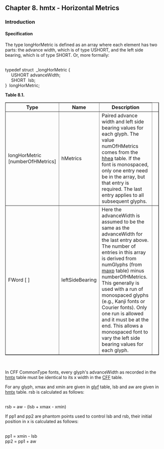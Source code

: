 <div xmlns="http://www.w3.org/1999/xhtml" class="chapter"><div class="titlepage"><div><div><h2 class="title"><a name="chapter.hmtx"></a>Chapter 8. hmtx - Horizontal Metrics</h2></div></div></div><div role="fragment" class="section"><div class="titlepage"><div><div><h3 class="title"><a name="idm483216570480"></a>Introduction</h3></div></div></div><div role="specification" class="section"><div class="titlepage"><div><div><h4 class="title"><a name="section.9.1.1"></a>Specification</h4></div></div></div><p>The type longHorMetric is defined as an array where each
          element has two parts: the advance width, which is of type
          USHORT, and the left side bearing, which is of type SHORT.
          Or, more formally:</p><div class="literallayout"><p><br/>
typedef struct  _longHorMetric {<br/>
     USHORT advanceWidth;<br/>
     SHORT  lsb;<br/>
}  longHorMetric;<br/>
</p></div><div class="table"><a name="idm483216567600"></a><p class="title"><strong>Table 8.1. </strong></p><div class="table-contents"><table class="table" border="1"><colgroup><col/><col/><col/><col/></colgroup><thead><tr><th>Type</th><th>Name</th><th>Description</th><td class="auto-generated"> </td></tr></thead><tbody><tr><td>longHorMetric [numberOfHMetrics]</td><td>hMetrics</td><td>Paired advance width and left side bearing
              values for each glyph. The value numOfHMetrics comes
              from the <a class="link" href="chapter.hhea.html" title="Chapter 7. hhea - Horizontal Header">hhea</a> table. If the font is
              monospaced, only one entry need be in the array, but
              that entry is required. The last entry applies to all
              subsequent glyphs.</td><td class="auto-generated"> </td></tr><tr><td>FWord [ ]</td><td>leftSideBearing</td><td>Here the advanceWidth is assumed to be the
              same as the advanceWidth for the last entry above. The
              number of entries in this array is derived from
              numGlyphs (from <a class="link" href="chapter.maxp.html" title="Chapter 9. maxp - Maximum Profile">maxp</a> table) minus
              numberOfHMetrics. This generally is used with a run of
              monospaced glyphs (e.g., Kanji fonts or Courier fonts).
              Only one run is allowed and it must be at the end. This
              allows a monospaced font to vary the left side bearing
              values for each glyph.</td><td class="auto-generated"> </td></tr></tbody></table></div></div><br class="table-break"/><p>In CFF CommonType fonts, every glyph's advanceWidth as
          recorded in the <a class="link" href="chapter.hmtx.html" title="Chapter 8. hmtx - Horizontal Metrics">hmtx</a> table must be identical to its x
          width in the <a class="link" href="chapter.CFF.html" title="Chapter 19. CFF - PostScript font program (Compact Font Format) table">CFF</a> table.</p><p>For any glyph, xmax and xmin are given in
          <a class="link" href="chapter.glyf.html" title="Chapter 16. glyf - Glyf Data">glyf</a> table, lsb and aw are given in
          <a class="link" href="chapter.hmtx.html" title="Chapter 8. hmtx - Horizontal Metrics">hmtx</a> table. rsb is calculated as
          follows:</p><div class="literallayout"><p><br/>
rsb = aw - (lsb + xmax - xmin)<br/>
</p></div><p>If pp1 and pp2 are phantom points used to control lsb
          and rsb, their initial position in x is calculated as
          follows:</p><div class="literallayout"><p><br/>
pp1 = xmin - lsb<br/>
pp2 = pp1 + aw<br/>
</p></div></div></div></div>